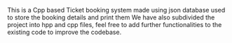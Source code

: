 This is a Cpp based Ticket booking system made using json database used to store the booking details and print them
We have also subdivided the project into hpp and cpp files, feel free to add further functionalities to the existing code to improve the codebase.
